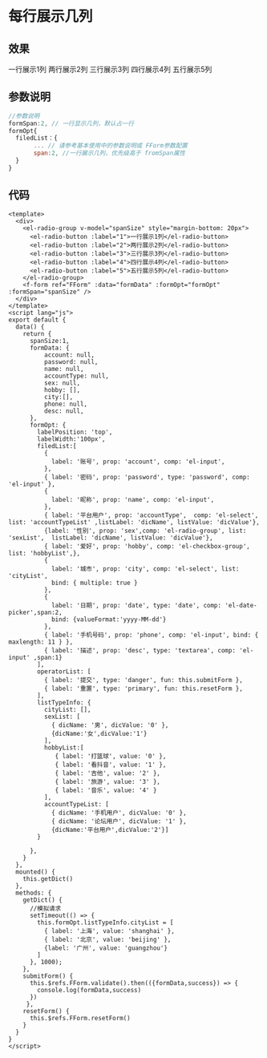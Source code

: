 # 每行展示几列

## 效果

<el-card class="box-card">
  <div>
    <el-radio-group v-model="spanSize" style="margin-bottom: 20px">
      <el-radio-button :label="1">一行展示1列</el-radio-button>
      <el-radio-button :label="2">两行展示2列</el-radio-button>
      <el-radio-button :label="3">三行展示3列</el-radio-button>
      <el-radio-button :label="4">四行展示4列</el-radio-button>
      <el-radio-button :label="5">五行展示5列</el-radio-button>
    </el-radio-group>
    <f-form ref="FForm" :data="formData" :formOpt="formOpt"  :formSpan="spanSize" />
  </div>
</el-card>

<script lang="js">
  export default{
    data(){
      return {
        spanSize:1,
        formData: {
            account: null,
            password: null,
            name: null,
            accountType: null,
            sex: null,
            hobby: [],
            city:[],
            phone: null,
            desc: null,
        },
        formOpt: {
          labelPosition: 'top',
          labelWidth:'100px',
          filedList:[
            {label: '账号', prop: 'account', comp: 'el-input'},
            { label: '密码', prop: 'password', type: 'password', comp: 'el-input' },
            {label: '昵称', prop: 'name', comp: 'el-input'},
            { label: '平台用户', prop: 'accountType',  comp: 'el-select', list: 'accountTypeList' ,listLabel: 'dicName', listValue: 'dicValue'},
            {label: '性别', prop: 'sex',comp: 'el-radio-group', list: 'sexList',  listLabel: 'dicName', listValue: 'dicValue'},
            { label: '爱好', prop: 'hobby', comp: 'el-checkbox-group', list: 'hobbyList',},
            {
                label: '城市', prop: 'city', comp: 'el-select', list: 'cityList',
                bind: { multiple: true }
            },
            {
                label: '日期', prop: 'date', type: 'date', comp: 'el-date-picker',span:2,
                bind: {valueFormat:'yyyy-MM-dd'}
            },
            { label: '手机号码', prop: 'phone', comp: 'el-input', bind: { maxlength: 11 } },
            { label: '描述', prop: 'desc', type: 'textarea', comp: 'el-input' ,span:1}
          ],
          operatorList: [
            { label: '提交', type: 'danger', fun: this.submitForm },
            { label: '重置', type: 'primary', fun: this.resetForm },
          ],
          listTypeInfo: {
            cityList: [],
            sexList: [
              { dicName: '男', dicValue: '0' },
              {dicName:'女',dicValue:'1'}
            ],
            hobbyList:[
                { label: '打篮球', value: '0' },
                { label: '看抖音', value: '1' },
                { label: '吉他', value: '2' },
                { label: '旅游', value: '3' },
                { label: '音乐', value: '4' }
            ],
            accountTypeList: [
                { dicName: '手机用户', dicValue: '0' },
                { dicName: '论坛用户', dicValue: '1' },
                {dicName:'平台用户',dicValue:'2'}]
          }
        }
      }
    },
    mounted() {
      this.getDict()
    },
    methods: {
      getDict() {
        //模拟请求
        setTimeout(() => {
          this.formOpt.listTypeInfo.cityList = [
            { label: '上海', value: 'shanghai' },
            { label: '北京', value: 'beijing' },
            {label: '广州', value: 'guangzhou'}
          ]
        }, 1000);
      },
      submitForm() {
        this.$refs.FForm.validate().then(({formData,success}) => {
          console.log(formData,success)
        })
      },
      resetForm() {
        this.$refs.FForm.resetForm()
      }
    }
  }
</script>

<style>
    .theme-default-content:not(.custom){
        max-width:1180px!important
    }
</style>

## 参数说明

```js
//参数说明
formSpan:2, // 一行显示几列，默认占一行
formOpt{
  filedList：{
       ... // 请参考基本使用中的参数说明或 FForm参数配置
       span:2, //一行展示几列，优先级高于 fromSpan属性
  }
}

```

## 代码

```vue
<template>
  <div>
    <el-radio-group v-model="spanSize" style="margin-bottom: 20px">
      <el-radio-button :label="1">一行展示1列</el-radio-button>
      <el-radio-button :label="2">两行展示2列</el-radio-button>
      <el-radio-button :label="3">三行展示3列</el-radio-button>
      <el-radio-button :label="4">四行展示4列</el-radio-button>
      <el-radio-button :label="5">五行展示5列</el-radio-button>
    </el-radio-group>
    <f-form ref="FForm" :data="formData" :formOpt="formOpt" :formSpan="spanSize" />
  </div>
</template>
<script lang="js">
export default {
  data() {
    return {
      spanSize:1,
      formData: {
          account: null,
          password: null,
          name: null,
          accountType: null,
          sex: null,
          hobby: [],
          city:[],
          phone: null,
          desc: null,
      },
      formOpt: {
        labelPosition: 'top',
        labelWidth:'100px',
        filedList:[
          {
            label: '账号', prop: 'account', comp: 'el-input',
          },
          { label: '密码', prop: 'password', type: 'password', comp: 'el-input' },
          {
            label: '昵称', prop: 'name', comp: 'el-input',
          },
          { label: '平台用户', prop: 'accountType',  comp: 'el-select', list: 'accountTypeList' ,listLabel: 'dicName', listValue: 'dicValue'},
          {label: '性别', prop: 'sex',comp: 'el-radio-group', list: 'sexList',  listLabel: 'dicName', listValue: 'dicValue'},
          { label: '爱好', prop: 'hobby', comp: 'el-checkbox-group', list: 'hobbyList',},
          {
            label: '城市', prop: 'city', comp: 'el-select', list: 'cityList',
            bind: { multiple: true }
          },
          {
            label: '日期', prop: 'date', type: 'date', comp: 'el-date-picker',span:2,
            bind: {valueFormat:'yyyy-MM-dd'}
          },
          { label: '手机号码', prop: 'phone', comp: 'el-input', bind: { maxlength: 11 } },
          { label: '描述', prop: 'desc', type: 'textarea', comp: 'el-input' ,span:1}
        ],
        operatorList: [
          { label: '提交', type: 'danger', fun: this.submitForm },
          { label: '重置', type: 'primary', fun: this.resetForm },
        ],
        listTypeInfo: {
          cityList: [],
          sexList: [
            { dicName: '男', dicValue: '0' },
            {dicName:'女',dicValue:'1'}
          ],
          hobbyList:[
             { label: '打篮球', value: '0' },
             { label: '看抖音', value: '1' },
             { label: '吉他', value: '2' },
             { label: '旅游', value: '3' },
             { label: '音乐', value: '4' }
          ],
          accountTypeList: [
            { dicName: '手机用户', dicValue: '0' },
            { dicName: '论坛用户', dicValue: '1' },
            {dicName:'平台用户',dicValue:'2'}]
        }

      },
    }
  },
  mounted() {
    this.getDict()
  },
  methods: {
    getDict() {
      //模拟请求
      setTimeout(() => {
        this.formOpt.listTypeInfo.cityList = [
          { label: '上海', value: 'shanghai' },
          { label: '北京', value: 'beijing' },
          {label: '广州', value: 'guangzhou'}
        ]
      }, 1000);
    },
    submitForm() {
      this.$refs.FForm.validate().then(({formData,success}) => {
        console.log(formData,success)
      })
     },
    resetForm() {
      this.$refs.FForm.resetForm()
    }
  }
}
</script>
```
